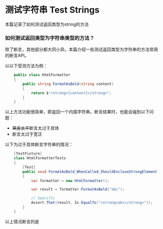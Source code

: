 # 测试字符串 Test Strings
本篇记录了如何测试返回类型为string的方法

### 如何测试返回类型为字符串类型的方法？
除了断言，其他部分都大同小异。本篇介绍一些测试返回类型为字符串的方法常用的断言API。

以以下受测方法为例：
```c#
    public class HtmlFormatter
    {
        public string FormatAsBold(string content)
        {
            return $"<strong>{content}</strong>";
        }
    }
```
以上方法功能很简单，即返回一个内插字符串。断言结果时，也能会碰到以下问题：
* ~~草皮太干~~断言太过于具体
* 断言太过于宽泛

以下为过于具体断言字符串的情况：
```c#
    [TestFixture]
    class HtmlFormatterTests
    {
        [Test]
        public void FormatAsBold_WhenCalled_ShouldEncloseStrongElement()
        {
            var formatter = new HtmlFormatter();

            var result = formatter.FormatAsBold("abc");

            // Specific
            Assert.That(result, Is.EqualTo("<strong>abc</strong>"));
        }
    }
```
以上情况断言的是
